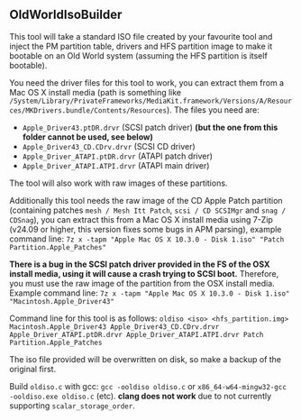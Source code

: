 ## OldWorldIsoBuilder
This tool will take a standard ISO file created by your favourite tool and inject the PM partition table, drivers and HFS partition image to make it bootable on an Old World system (assuming the HFS partition is itself bootable).

You need the driver files for this tool to work, you can extract them from a Mac OS X install media (path is something like `/System/Library/PrivateFrameworks/MediaKit.framework/Versions/A/Resources/MKDrivers.bundle/Contents/Resources`). The files you need are:

- `Apple_Driver43.ptDR.drvr` (SCSI patch driver) **(but the one from this folder cannot be used, see below)**
- `Apple_Driver43_CD.CDrv.drvr` (SCSI CD driver)
- `Apple_Driver_ATAPI.ptDR.drvr` (ATAPI patch driver)
- `Apple_Driver_ATAPI.ATPI.drvr` (ATAPI main driver)

The tool will also work with raw images of these partitions. 

Additionally this tool needs the raw image of the CD Apple Patch partition (containing patches `mesh / Mesh Itt Patch`, `scsi / CD SCSIMgr` and `snag / CDSnag`), you can extract this from a Mac OS X install media using 7-Zip (v24.09 or higher, this version fixes some bugs in APM parsing), example command line: `7z x -tapm "Apple Mac OS X 10.3.0 - Disk 1.iso" "Patch Partition.Apple_Patches"`

**There is a bug in the SCSI patch driver provided in the FS of the OSX install media, using it will cause a crash trying to SCSI boot.** Therefore, you must use the raw image of the partition from the OSX install media. Example command line: `7z x -tapm "Apple Mac OS X 10.3.0 - Disk 1.iso" "Macintosh.Apple_Driver43"`

Command line for this tool is as follows:
`oldiso <iso> <hfs_partition.img> Macintosh.Apple_Driver43 Apple_Driver43_CD.CDrv.drvr Apple_Driver_ATAPI.ptDR.drvr Apple_Driver_ATAPI.ATPI.drvr Patch Partition.Apple_Patches`

The iso file provided will be overwritten on disk, so make a backup of the original first.

Build `oldiso.c` with gcc: `gcc -ooldiso oldiso.c` or `x86_64-w64-mingw32-gcc -ooldiso.exe oldiso.c` (etc). **clang does not work** due to not currently supporting `scalar_storage_order`.
